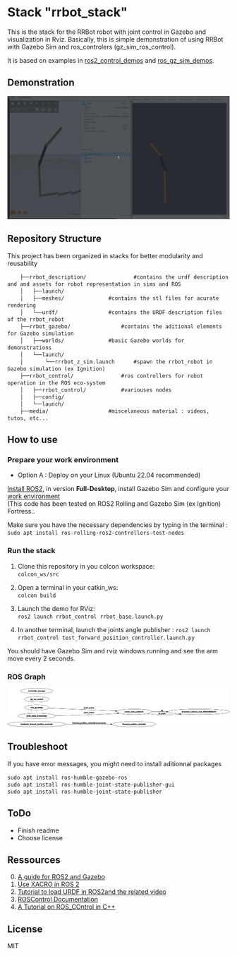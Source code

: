 # Stack "rrbot_stack"

This is the stack for the RRBot robot with joint control in Gazebo and visualization in Rviz.
Basically, this is simple demonstration of using RRBot with Gazebo Sim and ros_controlers (gz_sim_ros_control).

It is based on examples in [ros2_control_demos](https://github.com/ros-controls/ros2_control_demos/tree/master) and [ros_gz_sim_demos](https://index.ros.org/p/ros_gz_sim_demos/#rolling).

## Demonstration

![Demo of Robot](media/demo.gif)


## Repository Structure
This project has been organized in stacks for better modularity and reusability

  
```
	├──rrbot_description/ 				#contains the urdf description and and assets for robot representation in sims and ROS
  	│	├──launch/
  	│	├──meshes/ 				#contains the stl files for acurate rendering
  	│	└──urdf/				#contains the URDF description files of the rrbot_robot
  	├──rrbot_gazebo/ 				#contains the aditional elements for Gazebo simulation
  	│	├──worlds/ 				#basic Gazebo worlds for demonstrations
  	│	└──launch/
	│		└──rrrbot_z_sim.launch		#spawn the rrbot_robot in Gazebo simulation (ex Ignition)
  	├──rrbot_control/ 				#ros controllers for robot operation in the ROS eco-system
	│	├──rrbot_control/			#variouses nodes
  	│	├──config/
  	│	└──launch/
  	├──media/  					#miscelaneous material : videos, tutos, etc...
```


## How to use

### Prepare your work environment

* Option A : Deploy on your Linux (Ubuntu 22.04 recommended)

[Install ROS2](https://docs.ros.org/en/humble/Installation/Ubuntu-Install-Debians.html), in version **Full-Desktop**, install Gazebo Sim and configure your [work environment](https://docs.ros.org/en/humble/Tutorials/Configuring-ROS2-Environment.html)  
(This code has been tested on ROS2 Rolling  and Gazebo Sim (ex Ignition) Fortress..

Make sure you have the necessary dependencies by typing in the terminal :  
	```
	sudo apt install ros-rolling-ros2-controllers-test-nodes
	```


### Run the stack

1. Clone this repository in you colcon workspace:   
	`colcon_ws/src`

2. Open a terminal in your catkin_ws:  
	`colcon build`
	
3. Launch the demo for RViz:  
	`ros2 launch rrbot_control rrbot_base.launch.py` 

4. In another terminal, launch the joints angle publisher :
	`ros2 launch rrbot_control test_forward_position_controller.launch.py` 


You should have Gazebo Sim and rviz windows running and see the arm move every 2 seconds.
	
	
### ROS Graph
![ROS_Graph](media/rosgraph.png)

## Troubleshoot

If you have error messages, you might need to install aditionnal packages
```
sudo apt install ros-humble-gazebo-ros
sudo apt install ros-humble-joint-state-publisher-gui
sudo apt install ros-humble-joint-state-publisher
```


## ToDo

* Finish readme
* Choose license

	
## Ressources

0. [A guide for ROS2 and Gazebo](https://automaticaddison.com/how-to-simulate-a-robot-using-gazebo-and-ros-2/)
1. [Use XACRO in ROS 2](https://answers.ros.org/question/361623/ros2-robot_state_publisher-xacro-python-launch/)
2. [Tutorial to load URDF in ROS2](https://github.com/olmerg/lesson_urdf)[and the related video](https://www.youtube.com/watch?v=IfpzNFKnkH0)
3. [ROSControl Documentation](https://ros-controls.github.io/control.ros.org/ros2_controllers/doc/controllers_index.html)
4. [A Tutorial on ROS_COntrol in C++](https://jeffzzq.medium.com/designing-a-ros2-robot-7c31a62c535a)


## License

MIT
